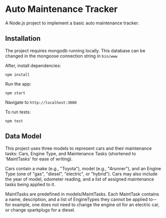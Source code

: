 Auto Maintenance Tracker
========================

A Node.js project to implement a basic auto maintenance tracker. 

Installation
------------

The project requires mongodb running locally. This database can be changed in the mongoose connection string in ```bin/www```

After, install dependencies:

```
npm install
```

Run the app:

```
npm start
```

Navigate to ```http://localhost:3000```

To run tests: 
```
npm test
```

Data Model
----------

This project uses three models to represent cars and their maintenance tasks: Cars, Engine Type, and Maintenance Tasks (shortened to 'MaintTasks' for ease of writing).

Cars contain a make (e.g., "Toyota"), model (e.g., "4runner"), and an Engine Type (one of "gas", "diesel", "electric", or "hybrid"). Cars may also include the year of model, odometer reading, and a list of assigned maintenance tasks being applied to it. 

MaintTasks are predefined in models/MaintTasks. Each MaintTask contains a name, description, and a list of EngineTypes they cannot be applied to--for example, one does not need to change the engine oil for an electric car, or change sparkplugs for a diesel. 